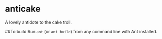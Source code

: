anticake
========
A lovely antidote to the cake troll.

##To build
Run `ant` (or `ant build`) from any command line with Ant installed.
